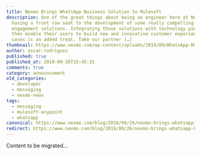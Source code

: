 ```yaml
---
title: Nexmo Brings WhatsApp Business Solution to Mulesoft
description: One of the great things about being an engineer here at Nexmo is
  having a front row seat to the development of some really compelling customer
  engagement solutions. Integrating those solutions with technology partners who
  then enable their users to build new and innovative customer experience use
  cases is an added treat. Take our partner […]
thumbnail: https://www.nexmo.com/wp-content/uploads/2018/09/WhatsApp-MuleSoft-Nexmo_1200x675.jpg
author: oscar-rodriguez
published: true
published_at: 2018-09-26T15:45:31
comments: true
category: announcement
old_categories:
  - developer
  - messaging
  - nexmo-news
tags:
  - messaging
  - mulesoft-anypoint
  - whatsapp
canonical: https://www.nexmo.com/blog/2018/09/26/nexmo-brings-whatsapp-business-solution-mulesoft
redirect: https://www.nexmo.com/blog/2018/09/26/nexmo-brings-whatsapp-business-solution-mulesoft
---
```

Content to be migrated...